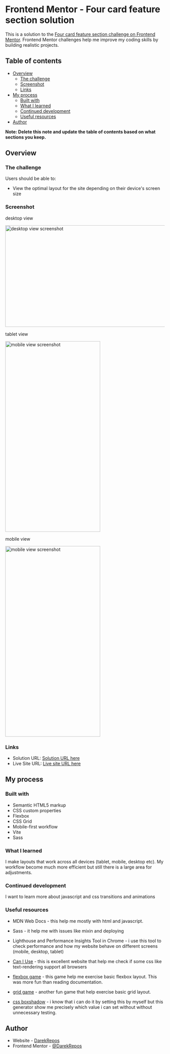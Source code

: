 # Frontend Mentor - Four card feature section solution

This is a solution to the [Four card feature section challenge on Frontend Mentor](https://www.frontendmentor.io/challenges/four-card-feature-section-weK1eFYK). Frontend Mentor challenges help me improve my coding skills by building realistic projects. 

## Table of contents

- [Overview](#overview)
  - [The challenge](#the-challenge)
  - [Screenshot](#screenshot)
  - [Links](#links)
- [My process](#my-process)
  - [Built with](#built-with)
  - [What I learned](#what-i-learned)
  - [Continued development](#continued-development)
  - [Useful resources](#useful-resources)
- [Author](#author)

**Note: Delete this note and update the table of contents based on what sections you keep.**

## Overview

### The challenge

Users should be able to:

- View the optimal layout for the site depending on their device's screen size

### Screenshot

desktop view

<img alt="desktop view screenshot" src="./docs/screenshots/screenshots-desktop.png" width="600" height="320">

tablet view

<img alt="mobile view screenshot" src="./docs/screenshots/screenshots-tablet.png" width="300" height="600">

mobile view

<img alt="mobile view screenshot" src="./docs/screenshots/screenshots-mobile.png" width="300" height="600">


### Links

- Solution URL: [Solution URL here](https://your-solution-url.com)
- Live Site URL: [Live site URL here](https://DarekRepos.github.io/Four-card-feature-section/)

## My process

### Built with

- Semantic HTML5 markup
- CSS custom properties
- Flexbox
- CSS Grid
- Mobile-first workflow
- Vite
- Sass


### What I learned
I make  layouts that work across all devices (tablet, mobile, desktop etc). My workflow become much more efficient but still there is a large area for adjustments.


### Continued development

I want to learn more about javascript and css transitions and animations

### Useful resources

- MDN Web Docs - this help me mostly with html and javascript. 

- Sass - it help me with issues like mixin and deploying

- Lighthouse and Performance Insights Tool in Chrome - i use this tool to check performance and how my website behave on different screens (mobile, desktop, tablet)

- [Can I Use](https://caniuse.com) - this is excellent website that help me check if some css like text-rendering support all browsers

- [flexbox game](https://flexboxfroggy.com/) - this game help me exercise basic flexbox layout. This was more fun than reading documentation.

- [grid game](https://cssgridgarden.com/) - another fun game that help exercise basic grid layout.

- [css boxshadow](https://cssgenerator.pl/box-shadow-generator/) - i know that i can do it by setting this by myself but this generator show me precisely which value i can set without without unnecessary testing.


## Author
- Website - [DarekRepos](https://github.com/DarekRepos)
- Frontend Mentor - [@DarekRepos](https://www.frontendmentor.io/profile/DarekRepos)
